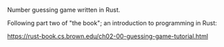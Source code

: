 Number guessing game written in Rust.

Following part two of "the book"; an introduction to programming in Rust:

https://rust-book.cs.brown.edu/ch02-00-guessing-game-tutorial.html
